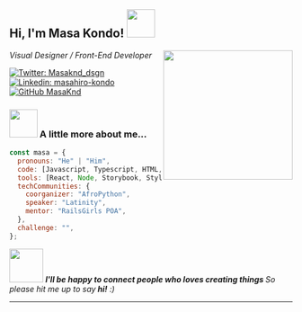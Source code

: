 <h2>Hi, I'm Masa Kondo! <img src="https://media.giphy.com/media/edJ7V5sTofpYmRb1y2/giphy.gif" width="50"></h2>
<img align='right' src="https://media.giphy.com/media/3ohhwI4QBeZdeVC1na/giphy.gif" width="230">
<p><em>Visual Designer / Front-End Developer
</em></p>

[![Twitter: Masaknd_dsgn](https://img.shields.io/twitter/follow/Masaknd_dsgn?style=social)](https://twitter.com/Masaknd_dsgn)
[![Linkedin: masahiro-kondo](https://img.shields.io/badge/-masahiro-kondo-blue?style=flat-square&logo=Linkedin&logoColor=white&link=https://www.linkedin.com/in/masahiro-kondo/)](https://www.linkedin.com/in/masahiro-kondo)
[![GitHub MasaKnd](https://img.shields.io/github/followers/Masaknd?label=follow&style=social)](https://github.com/Masaknd)

### <img src="https://media.giphy.com/media/26n7bkliuCEEWH7vq/giphy.gif" width="50"> A little more about me...

```javascript
const masa = {
  pronouns: "He" | "Him",
  code: [Javascript, Typescript, HTML, CSS, Sass, PHP],
  tools: [React, Node, Storybook, Styled - Components, Jest, Docker],
  techCommunities: {
    coorganizer: "AfroPython",
    speaker: "Latinity",
    mentor: "RailsGirls POA",
  },
  challenge: "",
};
```

<img src="https://media.giphy.com/media/292VY8JD9wSSA/giphy.gif" width="60"> <em><b>I'll be happy to connect people who loves creating things </b>So please hit me up to say<b> hi!</b> :)</em>

---
